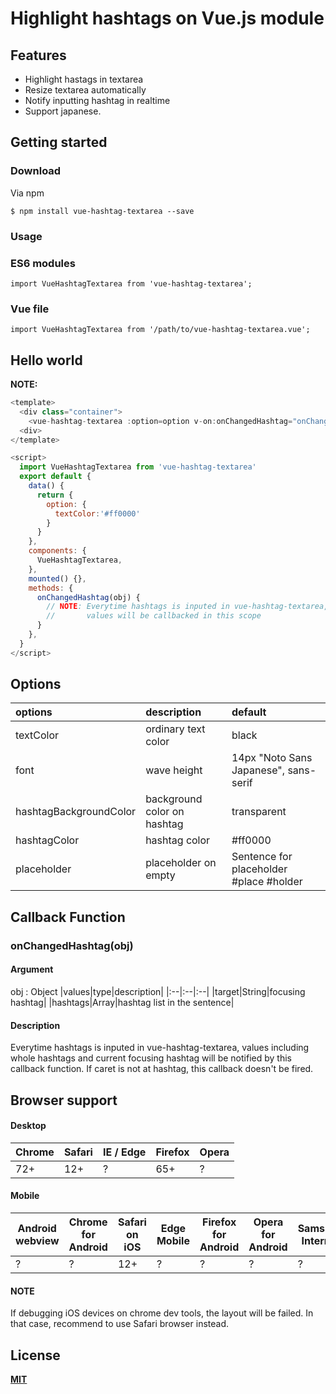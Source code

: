 # Highlight hashtags on Vue.js module

## Features
* Highlight hastags in textarea
* Resize textarea automatically
* Notify inputting hashtag in realtime
* Support japanese.

## Getting started
### Download
Via npm

```
$ npm install vue-hashtag-textarea --save
```

### Usage
### ES6 modules
```
import VueHashtagTextarea from 'vue-hashtag-textarea';
```

### Vue file
```
import VueHashtagTextarea from '/path/to/vue-hashtag-textarea.vue';
```

## Hello world
**NOTE:**

```js
<template>
  <div class="container">
    <vue-hashtag-textarea :option=option v-on:onChangedHashtag="onChangedHashtag" />
  <div>  
</template>

<script>
  import VueHashtagTextarea from 'vue-hashtag-textarea'
  export default {
    data() {
      return {
        option: {
          textColor:'#ff0000'
        }
      }
    },
    components: {
      VueHashtagTextarea,
    },
    mounted() {},
    methods: {
      onChangedHashtag(obj) {
        // NOTE: Everytime hashtags is inputed in vue-hashtag-textarea,
        //       values will be callbacked in this scope
      }
    },
  }
</script>
```

## Options
|options|description|default|
|:--|:--|:--|
|textColor|ordinary text color|black|
|font|wave height|14px "Noto Sans Japanese", sans-serif|
|hashtagBackgroundColor|background color on hashtag|transparent|
|hashtagColor|hashtag color|#ff0000|
|placeholder|placeholder on empty|Sentence for placeholder #place #holder|

## Callback Function
### **onChangedHashtag(obj)**
#### Argument
obj : Object
|values|type|description|
|:--|:--|:--|
|target|String|focusing hashtag|
|hashtags|Array|hashtag list in the sentence|

#### Description
Everytime hashtags is inputed in vue-hashtag-textarea,
values including whole hashtags and current focusing hashtag will be notified by this callback function. If caret is not at hashtag, this callback doesn't be fired.

## Browser support

#### Desktop
| Chrome | Safari | IE / Edge | Firefox | Opera |
| --- | --- | --- | --- | --- |
| 72+ | 12+ | ? | 65+ | ? |

#### Mobile
| Android webview | Chrome for Android | Safari on iOS | Edge Mobile | Firefox for Android | Opera for Android | Samsung Internet |
| --- | --- | --- | --- | --- | --- | --- |
| ? | ? | 12+ | ? | ? | ? | ? |


#### NOTE
If debugging iOS devices on chrome dev tools, the layout will be failed. In that case, recommend to use Safari browser instead.


## License
**[MIT](https://github.com/mitsuyacider/vue-hashtag-textarea/blob/master/LICENSE.txt)**